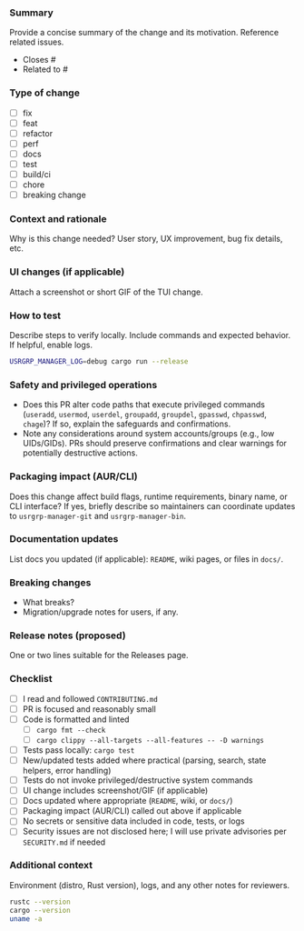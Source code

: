 ### Summary

Provide a concise summary of the change and its motivation. Reference related issues.

- Closes #
- Related to #

### Type of change

- [ ] fix
- [ ] feat
- [ ] refactor
- [ ] perf
- [ ] docs
- [ ] test
- [ ] build/ci
- [ ] chore
- [ ] breaking change

### Context and rationale

Why is this change needed? User story, UX improvement, bug fix details, etc.

### UI changes (if applicable)

Attach a screenshot or short GIF of the TUI change.

### How to test

Describe steps to verify locally. Include commands and expected behavior. If helpful, enable logs.

```bash
USRGRP_MANAGER_LOG=debug cargo run --release
```

### Safety and privileged operations

- Does this PR alter code paths that execute privileged commands (`useradd`, `usermod`, `userdel`, `groupadd`, `groupdel`, `gpasswd`, `chpasswd`, `chage`)? If so, explain the safeguards and confirmations.
- Note any considerations around system accounts/groups (e.g., low UIDs/GIDs). PRs should preserve confirmations and clear warnings for potentially destructive actions.

### Packaging impact (AUR/CLI)

Does this change affect build flags, runtime requirements, binary name, or CLI interface? If yes, briefly describe so maintainers can coordinate updates to `usrgrp-manager-git` and `usrgrp-manager-bin`.

### Documentation updates

List docs you updated (if applicable): `README`, wiki pages, or files in `docs/`.

### Breaking changes

- What breaks?
- Migration/upgrade notes for users, if any.

### Release notes (proposed)

One or two lines suitable for the Releases page.

### Checklist

- [ ] I read and followed `CONTRIBUTING.md`
- [ ] PR is focused and reasonably small
- [ ] Code is formatted and linted
  - [ ] `cargo fmt --check`
  - [ ] `cargo clippy --all-targets --all-features -- -D warnings`
- [ ] Tests pass locally: `cargo test`
- [ ] New/updated tests added where practical (parsing, search, state helpers, error handling)
- [ ] Tests do not invoke privileged/destructive system commands
- [ ] UI change includes screenshot/GIF (if applicable)
- [ ] Docs updated where appropriate (`README`, wiki, or `docs/`)
- [ ] Packaging impact (AUR/CLI) called out above if applicable
- [ ] No secrets or sensitive data included in code, tests, or logs
- [ ] Security issues are not disclosed here; I will use private advisories per `SECURITY.md` if needed

### Additional context

Environment (distro, Rust version), logs, and any other notes for reviewers.

```bash
rustc --version
cargo --version
uname -a
```

<!--
Notes for contributors

- Keep rendering code in `src/ui/`, side-effectful system interactions in `src/sys/`, and state transitions in `src/app/update.rs`.
- Prefer small, testable helpers for logic. Avoid panics in normal flow; return `Result` with context.
- For UI involving destructive actions, ensure confirmations/warnings are clear (e.g., low GID/UID hints for system accounts).
- For security vulnerabilities, follow SECURITY.md and open a private advisory, not a public PR.
-->


